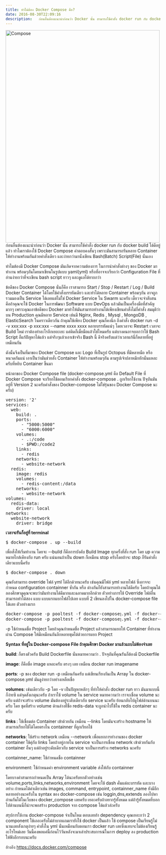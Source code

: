 ```yaml
---
title: ทำไม่ต้อง Docker Compose คือ?
date: 2016-08-30T22:09:16
description:   ก่อนอื่นต้องแนะนำก่อนว่า Docker นั้น สามารถใช้คำสั่ง docker run กับ docker build ได้ดีอยู่แล้ว ทำไมเราต้องใช้ Docker Compose คำตอบคงสั้นๆ เพราะมันสามารถรันหลาย Container ให้ทำงานพร้อมกันด้วยคำสั่งเด
---
```


<img src="http://www.greanapp.com/wp-content/uploads/2016/08/Compose.png" alt="Compose" width="500" height="689" class="aligncenter size-full wp-image-789" />
  ก่อนอื่นต้องแนะนำก่อนว่า Docker นั้น สามารถใช้คำสั่ง docker run กับ docker build ได้ดีอยู่แล้ว ทำไมเราต้องใช้ Docker Compose คำตอบคงสั้นๆ เพราะมันสามารถรันหลาย Container ให้ทำงานพร้อมกันด้วยคำสั่งเดียว และง่ายกว่ามานั่งเขียน Bash(Batch) Script(File) นั่นเอง

   ทำไมต้องมี Docker Compose มันเกิดจากความต้องการ ในการนำคำสั่งต่างๆ ของ Docker มาทำงาน พร้อมๆกันโดยมาเขียนในรูปแบบ yaml(yml) หรือที่อาจจะเรียกว่า Configuration File ที่อ่านง่ายกว่าที่จะเขียน bash script ยาวๆ และดูแลได้ยากกว่า

   ข้อดีของ Docker Compose นั่นก็คือ เราสามารถ Start / Stop / Restart / Log / Build  Docker Container ได้โดยใช้คำสั่งบรรทัดเดียว และทำได้หลาย Container พร้อมๆกัน อาจถูกรวมมองเป็น Service ได้เลยแต่ไม่ใช่ Docker Service ใน Swarm นะครับ เดี้ยวจะจำสับสน คือถ้าคุณจะใช้ Docker ในการพัฒนา Software แบบ DevOps แล้วมันเป็นเครื่องมือที่สำคัญมากๆ เพราะคุณเอาข้อดีของ Docker มาทำให้มันสามารถทำงานได้เพียงเขียนคำสั่งไม่กี่คำสั่ง สมมุติว่าบน Production คุณมีหลาย Service เช่นมี Nginx, Redis , Mysql , MongoDB , ElasticSearch ในคราวเดียวกัน ถ้าคุณใช้เพียง Docker คุณก็คงนึก ถึงคำสั่ง docker run -d -v xxx:xxx -p xxx:xxx --name xxxx xxxx หลายบรรทัดแน่ๆ โดยเวลาจะ Restart เวลาจะ Build ใหม่ เราต้องทำอะไรอีกเยอะเยะ แค่คิดก็เมื่ยมือแล้วใช่ไหมครับ แต่บางคนอาจบอกว่าใช้ Bash Script ก็แก้ปัญหาได้แล้ว แต่จริงๆแล้วเอาเข้าจริง Bash นี้ ดีจริงครับแต่ว่าเวลาแก้นี่ก็หลายที่อยู่เหมือนกัน

   ดังนั้นจึงเป็นที่มาของ Docker Compose และ Logo ที่เป็นรูป Octopus ที่มีหลายมือ หรือ หนวดกันแน่ เอาเป็นว่ามันช่วยสั่ง Container ให้ทำงานพร้อมๆกัน ตามรูปเจ้าปลาหมึกยักนั่นแหละครับที่หยิบ Container ขึ้นมา

หน้าตาของ Docker Compose file (docker-compose.yml คือ Default File ที่ Docker Compose จะเรียกใช้ตอนเรียกคำสั่ง docker-compose . ถูกเรียกใช้งาน ปัจุบันมันอยู่ที่ Version 2 นะครับคำสั่งของ Docker-compose ไม่ใช่รุ่นของ Docker Compose นะครับ) 

<pre class="lang:default decode:true " >
version: '2'
services:
  web:
    build: .
    ports:
      - "5000:5000"
      - "6000:6000"
    volumes:
      - .:/code
      - $PWD:/code2
    links:
      - redis
    networks:
      - website-network
  redis:
    image: redis
    volumes:
      - redis-content:/data
    networks:
      - website-network
volumes:
  redis-data:
    driver: local
networks:
  website-network
    driver: bridge
</pre> 

<strong>เวลาจะรันก็อยู่ที่ terminal</strong>
 
<pre class="lang:default decode:true " >
$ docker-compose . up --build
</pre> 

เพื่อสั่งให้เริ่มทำงาน โดยจะ --build ก็คือการบังคับ Build Image ทุกครั้งที่สั่ง run โดย up ความหมายไกล้เคียงกับ run ครับ แน่นอนถ้าเป็น down ก็เหมือน stop ครับโดยถ้าจะ stop ก็รันคำสั่งเดียวแบบนี้ครับ

<pre class="lang:default decode:true " >
$ docker-compose . down
</pre> 

คุณยังสามารถ override ไฟล์ yml ได้อีกด้วยนะครับ เช่นคุณมีไฟล์ yml หลายไฟล์ ซึ่งอาจจะกำหนด configuration containner ซ้ำกัน หรือ ต่างกันก็ยังสามารถทำงานได้ดีครับ โดยถ้าคุณได้ลองศึกษาดูคุณจะพบว่ามันทำงานได้ดีมากและฉลาดมากอีกด้วย ตัวอย่างการใช้ Override ไฟล์อื่น สามารถทำได้สอง แบบ  แบบแรกแยกไฟล์ไปเลย แบบที่ 2 เขียนลงไปใน docker-compose file ได้เลย ตัวอย่างแรก

<pre class="lang:default decode:true " >
docker-compose -p pooltest -f docker-composeๅ.yml -f docker-compos/.yml down
docker-compose -p pooltest -f docker-composeๅ.yml -f docker-compos/.yml up --build
</pre> 

-p ใช้กำหนดชื่อ Project โดยถ้าคุณกำหนดชื่อ Project แล้วสามารถแยกให้ Container ที่ทำงานผ่าน Compose ให้มีเหมือนกันอีกหลายชุดได้ด้วยการแยก Project

<strong>Syntax ที่อยู่ใน Docker-compose File ถ้าคุณศึกษา Docker มาแล้วแถบไม่ต้องจำเลย</strong>

<strong>build</strong>: ก็ตรงตัวครับ Build Dockerfile นั่นหมายความว่า . ปัจจุบันที่คุณรันก็ต้องมี Dockerfile

<strong>image</strong>: ก็คือชื่อ image แหละครับ ตรงๆ เลย เหมือน docker run imagename

<strong>ports</strong>: -p ของ docker run -p เหมือนกันครับ แต่เขียนเรียงกันเป็น Array ใน docker-compose.yml มันดูง่ายกว่าอย่างเหลือเชื่อ

<strong>volumes</strong>: เช่นเดียวกับ -p โดย -v เป็นปัญหาหลักๆ ที่ทำให้คำสั่ง docker run ยาว มันมาแบบนี้ก็ง่ายซิ แต่จุดสังเกตุนะครับ ถ้าเราใช้ volume ใน service หมายความว่า เราจะเชื่อม volume นะครับ แต่ถ้าจะสร้าง volume มันต้องอยู่ระดับเดียวกับ service นะครับ ย้อนกลับไปดูไฟล์ด้านบนนะครับ โดย ชุดที่สร้าง volume ด้านล่างที่ชื่อ redis-data จะถูกนำไปใช้ใน redis container นะครับ

<strong>links </strong>: ใช้เชื่อมต่อ Container เข้าด้วยกัน เหมือน --links โดยมันจะสร้าง hostname ให้สามารถเรียกใช้ได้โดยตรงใน containner ที่ถูกเรียกใช้

<strong>networks</strong>: ใช้สร้าง network เหมือน --network เพื่อแยกการทำงานของ docker container ใช้คุ่กับ links โดยถ้าอยู่ภายใน service จะเป็นการเชื่อม network เข้าด้วยกันกับ container อื่นๆ แต่ถ้าอยู่ระดับเดียวกับ service จะเป็นการสร้าง networks นะครับ

<string>containner_name</strong>: ใช้กำหนดชื่อ containner

<string>environment</strong>: ใช้กำหนดค่า environment variable ส่งให้กับ containner

โดยบางค่าสามารถกำหนดเป็น Array ได้นะครับยกตัวอย่างเช่น volume,ports,links,networks,environment โดยจะใช้ dash คั่นแต่ละบรรทัด และบางอย่าง กำหนดได้ค่าเดียวเช่น images, command, entrypoint, containner_name ยังมีอีกหลายอย่างนะครับใน syntax ของ docker-compose เช่น loggin,dns,extends ลองไปหาอ่านกันได้ในเว็บของ docker_compose เลยครับ เยอะครับถ้าอยากรู้ทั้งหมด แต่ถ้ารู้ทั้งหมดที่บอกไปด้านบนนี่ก็น่าจะพอสร้าง production จาก compose ได้แล้วล่ะครับ

สรุปการใช้งาน docker-compose จำเป็นไหม ตอบเลยถ้า dependency คุณเยอะกว่า 2 component ใช้เถอะครับไม่ลำบากแถมเรายังใช้ docker เป็นแล้ว ใช้ compose เป็นเรียนรู้ไม่นานเลยสังเกตุง่ายๆ คำสั่งใน yml นั่นเหมือนกับตอนเรา docker run เลยซึ่งแทบจะไม่ต้องเรียนรู้อะไรใหม่เลย วันนี้คงพอแค่นี้ก่อนไว้วันหลังจะมาเล่าประสบการณ์ในการ deploy ลง production ให้ฟังอีกรอบนะครับ

อ้างอิง
<a href="https://docs.docker.com/compose">https://docs.docker.com/compose</a>
